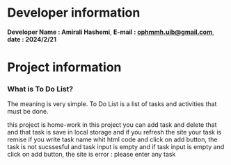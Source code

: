 # Developer information
**Developer Name : Amirali Hashemi**,
**E-mail : ophmmh.uib@gmail.com**,
**date : 2024/2/21**
# Project information 
### What is To Do List? 

<P>The meaning is very simple. To Do List is a list of tasks and activities that must be done.</P>

this project is home-work 
in this project you can add task and delete that and that task is save in local storage and if you refresh the site your task is remise 
if you write task name whit html code and click on add button, the task is not sucssesful and task input is empty 
and if task input is empty and click on add button, the site is error : please enter any task 






